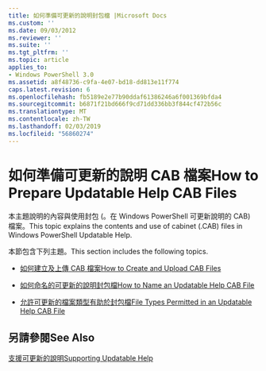 ```yaml
---
title: 如何準備可更新的說明封包檔 |Microsoft Docs
ms.custom: ''
ms.date: 09/03/2012
ms.reviewer: ''
ms.suite: ''
ms.tgt_pltfrm: ''
ms.topic: article
applies_to:
- Windows PowerShell 3.0
ms.assetid: a8f48736-c9fa-4e07-bd18-dd813e11f774
caps.latest.revision: 6
ms.openlocfilehash: fb5189e2e77b90ddaf61386246a6f001369bfda4
ms.sourcegitcommit: b6871f21bd666f9cd71dd336bb3f844cf472b56c
ms.translationtype: MT
ms.contentlocale: zh-TW
ms.lasthandoff: 02/03/2019
ms.locfileid: "56860274"
---
```

# <a name="how-to-prepare-updatable-help-cab-files"></a><span data-ttu-id="95588-102">如何準備可更新的說明 CAB 檔案</span><span class="sxs-lookup"><span data-stu-id="95588-102">How to Prepare Updatable Help CAB Files</span></span>

<span data-ttu-id="95588-103">本主題說明的內容與使用封包 (。在 Windows PowerShell 可更新說明的 CAB) 檔案。</span><span class="sxs-lookup"><span data-stu-id="95588-103">This topic explains the contents and use of cabinet (.CAB) files in Windows PowerShell Updatable Help.</span></span>

<span data-ttu-id="95588-104">本節包含下列主題。</span><span class="sxs-lookup"><span data-stu-id="95588-104">This section includes the following topics.</span></span>

- [<span data-ttu-id="95588-105">如何建立及上傳 CAB 檔案</span><span class="sxs-lookup"><span data-stu-id="95588-105">How to Create and Upload CAB Files</span></span>](./how-to-create-and-upload-cab-files.md)

- [<span data-ttu-id="95588-106">如何命名的可更新的說明封包檔</span><span class="sxs-lookup"><span data-stu-id="95588-106">How to Name an Updatable Help CAB File</span></span>](./how-to-name-an-updatable-help-cab-file.md)

- [<span data-ttu-id="95588-107">允許可更新的檔案類型有助於封包檔</span><span class="sxs-lookup"><span data-stu-id="95588-107">File Types Permitted in an Updatable Help CAB File</span></span>](./file-types-permitted-in-an-updatable-help-cab-file.md)

## <a name="see-also"></a><span data-ttu-id="95588-108">另請參閱</span><span class="sxs-lookup"><span data-stu-id="95588-108">See Also</span></span>

[<span data-ttu-id="95588-109">支援可更新的說明</span><span class="sxs-lookup"><span data-stu-id="95588-109">Supporting Updatable Help</span></span>](./supporting-updatable-help.md)